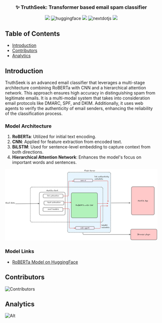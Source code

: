 <h3 align="center">✨ TruthSeek: Transformer based email spam classifier</h3>

<div align="center">
  <img src="https://img.shields.io/badge/TensorFlow-FF6F00?style=for-the-badge&logo=tensorflow&logoColor=white" />
  <img src="https://img.shields.io/badge/🤗 HuggingFace-000000?style=for-the-badge&logo=husky&logoColor=white" alt="huggingface" />
  <img src="https://img.shields.io/badge/Ollama-FFFFFF?style=for-the-badge&logo=Ollama&logoColor=black" />
  <img src="https://img.shields.io/badge/-Next_JS-black?style=for-the-badge&logo=nextdotjs&logoColor=white" alt="nextdotjs" />
  <img src="https://img.shields.io/badge/shadcn/ui-000000?style=for-the-badge&logo=shadcn/ui&logoColor=white"/>
</div>

## Table of Contents
- [Introduction](#introduction)
- [Contributors](#contributors)
- [Analytics](#analytics)

## Introduction

TruthSeek is an advanced email classifier that leverages a multi-stage architecture combining RoBERTa with CNN and a hierarchical attention network. This approach ensures high accuracy in distinguishing spam from legitimate emails. It is a multi-modal system that takes into consideration email protocols like DMARC, SPF, and DKIM. Additionally, it uses web agents to verify the authenticity of email senders, enhancing the reliability of the classification process.

### Model Architecture
1. **RoBERTa**: Utilized for initial text encoding.
2. **CNN**: Applied for feature extraction from encoded text.
3. **BiLSTM**: Used for sentence-level embedding to capture context from both directions.
4. **Hierarchical Attention Network**: Enhances the model's focus on important words and sentences.

<div align="center">
  <img src="public/architecture.png" alt="Model Architecture" />
</div>

### Model Links

- [RoBERTa Model on HuggingFace](https://huggingface.co/annalhq/truthseek)

## Contributors
<img src="https://contrib.rocks/image?repo=annalhq/truthseek" alt="Contributors"/>

## Analytics
![Alt](https://repobeats.axiom.co/api/embed/50dc57db333fa63a964001acda2ddf3ea4886946.svg "Repobeats analytics image")